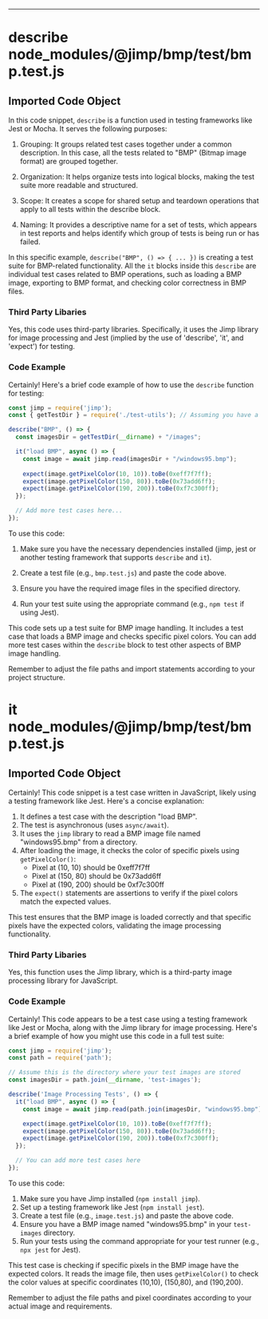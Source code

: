 

  

  
---
# describe node_modules/@jimp/bmp/test/bmp.test.js
## Imported Code Object
In this code snippet, `describe` is a function used in testing frameworks like Jest or Mocha. It serves the following purposes:

1. Grouping: It groups related test cases together under a common description. In this case, all the tests related to "BMP" (Bitmap image format) are grouped together.

2. Organization: It helps organize tests into logical blocks, making the test suite more readable and structured.

3. Scope: It creates a scope for shared setup and teardown operations that apply to all tests within the describe block.

4. Naming: It provides a descriptive name for a set of tests, which appears in test reports and helps identify which group of tests is being run or has failed.

In this specific example, `describe("BMP", () => { ... })` is creating a test suite for BMP-related functionality. All the `it` blocks inside this `describe` are individual test cases related to BMP operations, such as loading a BMP image, exporting to BMP format, and checking color correctness in BMP files.

### Third Party Libaries

Yes, this code uses third-party libraries. Specifically, it uses the Jimp library for image processing and Jest (implied by the use of 'describe', 'it', and 'expect') for testing.

### Code Example

Certainly! Here's a brief code example of how to use the `describe` function for testing:

```javascript
const jimp = require('jimp');
const { getTestDir } = require('./test-utils'); // Assuming you have a utility function to get the test directory

describe("BMP", () => {
  const imagesDir = getTestDir(__dirname) + "/images";

  it("load BMP", async () => {
    const image = await jimp.read(imagesDir + "/windows95.bmp");
    
    expect(image.getPixelColor(10, 10)).toBe(0xeff7f7ff);
    expect(image.getPixelColor(150, 80)).toBe(0x73add6ff);
    expect(image.getPixelColor(190, 200)).toBe(0xf7c300ff);
  });

  // Add more test cases here...
});
```

To use this code:

1. Make sure you have the necessary dependencies installed (jimp, jest or another testing framework that supports `describe` and `it`).

2. Create a test file (e.g., `bmp.test.js`) and paste the code above.

3. Ensure you have the required image files in the specified directory.

4. Run your test suite using the appropriate command (e.g., `npm test` if using Jest).

This code sets up a test suite for BMP image handling. It includes a test case that loads a BMP image and checks specific pixel colors. You can add more test cases within the `describe` block to test other aspects of BMP image handling.

Remember to adjust the file paths and import statements according to your project structure.

# it node_modules/@jimp/bmp/test/bmp.test.js
## Imported Code Object
Certainly! This code snippet is a test case written in JavaScript, likely using a testing framework like Jest. Here's a concise explanation:

1. It defines a test case with the description "load BMP".
2. The test is asynchronous (uses `async/await`).
3. It uses the `jimp` library to read a BMP image file named "windows95.bmp" from a directory.
4. After loading the image, it checks the color of specific pixels using `getPixelColor()`:
   - Pixel at (10, 10) should be 0xeff7f7ff
   - Pixel at (150, 80) should be 0x73add6ff
   - Pixel at (190, 200) should be 0xf7c300ff
5. The `expect()` statements are assertions to verify if the pixel colors match the expected values.

This test ensures that the BMP image is loaded correctly and that specific pixels have the expected colors, validating the image processing functionality.

### Third Party Libaries

Yes, this function uses the Jimp library, which is a third-party image processing library for JavaScript.

### Code Example

Certainly! This code appears to be a test case using a testing framework like Jest or Mocha, along with the Jimp library for image processing. Here's a brief example of how you might use this code in a full test suite:

```javascript
const jimp = require('jimp');
const path = require('path');

// Assume this is the directory where your test images are stored
const imagesDir = path.join(__dirname, 'test-images');

describe('Image Processing Tests', () => {
  it("load BMP", async () => {
    const image = await jimp.read(path.join(imagesDir, "windows95.bmp"));

    expect(image.getPixelColor(10, 10)).toBe(0xeff7f7ff);
    expect(image.getPixelColor(150, 80)).toBe(0x73add6ff);
    expect(image.getPixelColor(190, 200)).toBe(0xf7c300ff);
  });

  // You can add more test cases here
});
```

To use this code:

1. Make sure you have Jimp installed (`npm install jimp`).
2. Set up a testing framework like Jest (`npm install jest`).
3. Create a test file (e.g., `image.test.js`) and paste the above code.
4. Ensure you have a BMP image named "windows95.bmp" in your `test-images` directory.
5. Run your tests using the command appropriate for your test runner (e.g., `npx jest` for Jest).

This test case is checking if specific pixels in the BMP image have the expected colors. It reads the image file, then uses `getPixelColor()` to check the color values at specific coordinates (10,10), (150,80), and (190,200).

Remember to adjust the file paths and pixel coordinates according to your actual image and requirements.


  